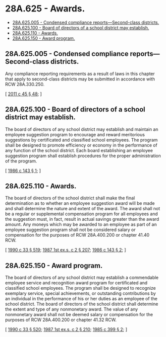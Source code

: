 # 28A.625 - Awards.
* [28A.625.005 - Condensed compliance reports—Second-class districts.](#28a625005---condensed-compliance-reportssecond-class-districts)
* [28A.625.100 - Board of directors of a school district may establish.](#28a625100---board-of-directors-of-a-school-district-may-establish)
* [28A.625.110 - Awards.](#28a625110---awards)
* [28A.625.150 - Award program.](#28a625150---award-program)
## 28A.625.005 - Condensed compliance reports—Second-class districts.
Any compliance reporting requirements as a result of laws in this chapter that apply to second-class districts may be submitted in accordance with RCW 28A.330.250.

\[ [2011 c 45 § 48](https://lawfilesext.leg.wa.gov/biennium/2011-12/Pdf/Bills/Session%20Laws/Senate/5184-S.SL.pdf?cite=2011%20c%2045%20§%2048); \]

## 28A.625.100 - Board of directors of a school district may establish.
The board of directors of any school district may establish and maintain an employee suggestion program to encourage and reward meritorious suggestions by certificated and classified school employees. The program shall be designed to promote efficiency or economy in the performance of any function of the school district. Each board establishing an employee suggestion program shall establish procedures for the proper administration of the program.

\[ [1986 c 143 § 1](https://leg.wa.gov/CodeReviser/documents/sessionlaw/1986c143.pdf?cite=1986%20c%20143%20§%201); \]

## 28A.625.110 - Awards.
The board of directors of the school district shall make the final determination as to whether an employee suggestion award will be made and shall determine the nature and extent of the award. The award shall not be a regular or supplemental compensation program for all employees and the suggestion must, in fact, result in actual savings greater than the award amount. Any moneys which may be awarded to an employee as part of an employee suggestion program shall not be considered salary or compensation for the purposes of RCW 28A.400.200 or chapter 41.40 RCW.

\[ [1990 c 33 § 519](https://leg.wa.gov/CodeReviser/documents/sessionlaw/1990c33.pdf?cite=1990%20c%2033%20§%20519); [1987 1st ex.s. c 2 § 207](https://leg.wa.gov/CodeReviser/documents/sessionlaw/1987ex1c2.pdf?cite=1987%201st%20ex.s.%20c%202%20§%20207); [1986 c 143 § 2](https://leg.wa.gov/CodeReviser/documents/sessionlaw/1986c143.pdf?cite=1986%20c%20143%20§%202); \]

## 28A.625.150 - Award program.
The board of directors of any school district may establish a commendable employee service and recognition award program for certificated and classified school employees. The program shall be designed to recognize exemplary service, special achievements, or outstanding contributions by an individual in the performance of his or her duties as an employee of the school district. The board of directors of the school district shall determine the extent and type of any nonmonetary award. The value of any nonmonetary award shall not be deemed salary or compensation for the purposes of RCW 28A.400.200 or chapter 41.32 RCW.

\[ [1990 c 33 § 520](https://leg.wa.gov/CodeReviser/documents/sessionlaw/1990c33.pdf?cite=1990%20c%2033%20§%20520); [1987 1st ex.s. c 2 § 210](https://leg.wa.gov/CodeReviser/documents/sessionlaw/1987ex1c2.pdf?cite=1987%201st%20ex.s.%20c%202%20§%20210); [1985 c 399 § 2](https://leg.wa.gov/CodeReviser/documents/sessionlaw/1985c399.pdf?cite=1985%20c%20399%20§%202); \]

